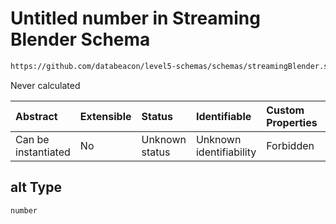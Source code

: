 # Untitled number in Streaming Blender Schema

```txt
https://github.com/databeacon/level5-schemas/schemas/streamingBlender.schema.json#/properties/pcds/properties/intruder/properties/cpa/properties/alt
```

Never calculated

| Abstract            | Extensible | Status         | Identifiable            | Custom Properties | Additional Properties | Access Restrictions | Defined In                                                                                      |
| :------------------ | :--------- | :------------- | :---------------------- | :---------------- | :-------------------- | :------------------ | :---------------------------------------------------------------------------------------------- |
| Can be instantiated | No         | Unknown status | Unknown identifiability | Forbidden         | Allowed               | none                | [streamingBlender.schema.json\*](../../out/streamingBlender.schema.json "open original schema") |

## alt Type

`number`
